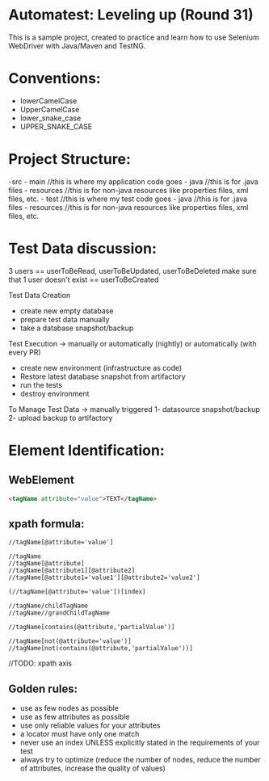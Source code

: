 # Automatest: Leveling up (Round 31)

This is a sample project, created to practice and learn how to use Selenium WebDriver with Java/Maven and TestNG.

# Conventions:

- lowerCamelCase
- UpperCamelCase
- lower_snake_case
- UPPER_SNAKE_CASE

# Project Structure:

-src
    - main //this is where my application code goes
        - java //this is for .java files
        - resources //this is for non-java resources like properties files, xml files, etc.
    - test //this is where my test code goes
        - java //this is for .java files
        - resources //this is for non-java resources like properties files, xml files, etc.

# Test Data discussion:

3 users == userToBeRead, userToBeUpdated, userToBeDeleted
make sure that 1 user doesn't exist == userToBeCreated

Test Data Creation
- create new empty database
- prepare test data manually
- take a database snapshot/backup

Test Execution -> manually or automatically (nightly) or automatically (with every PR)
- create new environment (infrastructure as code)
- Restore latest database snapshot from artifactory
- run the tests
- destroy environment

To Manage Test Data -> manually triggered
1- datasource snapshot/backup
2- upload backup to artifactory

# Element Identification:

## WebElement
```html
<tagName attribute="value">TEXT</tagName>
```

## xpath formula:
```xpath
//tagName[@attribute='value']

//tagName
//tagName[@attribute]
//tagName[@attribute1][@attribute2]
//tagName[@attribute1='value1'][@attribute2='value2']

(//tagName[@attribute='value'])[index]

//tagName/childTagName
//tagName//grandChildTagName

//tagName[contains(@attribute,'partialValue')]

//tagName[not(@attribute='value')]
//tagName[not(contains(@attribute,'partialValue'))]
```
//TODO: xpath axis

## Golden rules:
- use as few nodes as possible
- use as few attributes as possible
- use only reliable values for your attributes
- a locator must have only one match
- never use an index UNLESS explicitly stated in the requirements of your test
- always try to optimize (reduce the number of nodes, reduce the number of attributes, increase the quality of values)

